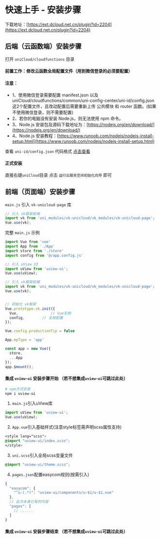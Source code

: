 # 快速上手 - 安装步骤

下载地址：[https://ext.dcloud.net.cn/plugin?id=2204](https://ext.dcloud.net.cn/plugin?id=2204)

## 后端（云函数端）安装步骤
打开 `uniCloud/cloudfunctions` 目录

#### 前置工作：修改云函数全局配置文件（用到微信登录的必须要配置）
#### 注意：
* 1、使用微信登录需要配置 manifest.json 以及 uniCloud/cloudfunctions/common/uni-config-center/uni-id/config.json 这2个配置文件，且改动配置后需要重新上传 公共模块 和 router 函数。(如果不使用微信登录，则不需要配置)
* 2、若你的电脑没有安装 Node.js，则无法使用 npm 命令。
* 3、Node.js 安装包及源码下载地址为：[https://nodejs.org/en/download/](https://nodejs.org/en/download/)
* 4、Node.js 安装教程：[https://www.runoob.com/nodejs/nodejs-install-setup.html](https://www.runoob.com/nodejs/nodejs-install-setup.html)

查看 `uni-id/config.json` 代码格式 [点击查看](https://vkdoc.fsq.pub/client/uniCloud/config/uni-id.html)

#### 正式安装
直接右键`uniCloud`目录 点击 `运行云服务空间初始化向导` 即可

## 前端（页面端）安装步骤

`main.js` 引入 `vk-unicloud-page` 库

```js
// 引入 vk框架前端
import vk from 'uni_modules/vk-unicloud/vk_modules/vk-unicloud-page';
Vue.use(vk);
```

完整 `main.js` 示例

```js
import Vue from 'vue'
import App from './App'
import store from './store'
import config from '@/app.config.js'

// 引入 uView UI
import uView from 'uview-ui';
Vue.use(uView);

// 引入 vk框架前端
import vk from 'uni_modules/vk-unicloud/vk_modules/vk-unicloud-page';
Vue.use(vk);


// 初始化 vk框架
Vue.prototype.vk.init({
  Vue,               // Vue实例
  config,	     // 全局配置
});

Vue.config.productionTip = false

App.mpType = 'app'

const app = new Vue({
  store,
  ...App
});
app.$mount();

```


#### 集成 `uview-ui` 安装步骤开始 （若不想集成`uview-ui`可跳过此处）

```bash
# npm方式安装
npm i uview-ui
```


1. `main.js`引入uView库
```js
import uView from 'uview-ui';
Vue.use(uView);
```

2. `App.vue`引入基础样式(注意style标签需声明scss属性支持)
```css
<style lang="scss">
@import "uview-ui/index.scss";
</style>
```

3. `uni.scss`引入全局scss变量文件
```css
@import "uview-ui/theme.scss";
```

4. `pages.json`配置easycom规则(按需引入)

```js
{
  "easycom": {
    "^u-(.*)": "uview-ui/components/u-$1/u-$1.vue"
  },
  // 此为本身已有的内容
  "pages": [
    // ......
  ]
}
```

#### 集成 `uview-ui` 安装步骤结束 （若不想集成`uview-ui`可跳过此处）
